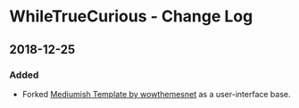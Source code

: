 # WhileTrueCurious - Change Log

## 2018-12-25

### Added
- Forked [Mediumish Template by wowthemesnet](https://github.com/wowthemesnet/mediumish-theme-jekyll) as a user-interface base.